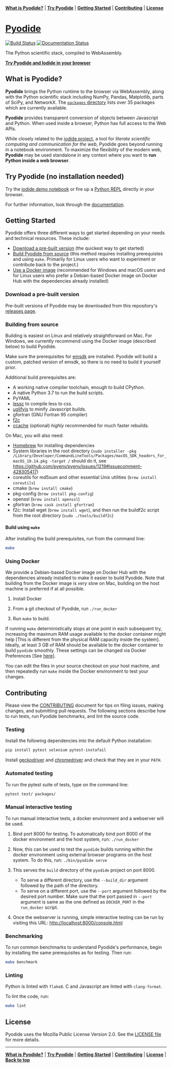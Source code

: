 **[What is Pyodide?](#what-is-pyodide)** |
**[Try Pyodide](#try-pyodide-no-installation-needed)** |
**[Getting Started](#getting-started)** |
**[Contributing](#contributing)** |
**[License](#license)**

# [Pyodide](https://github.com/iodide-project/pyodide)


[![Build Status](https://circleci.com/gh/iodide-project/pyodide.png)](https://circleci.com/gh/iodide-project/pyodide)
[![Documentation Status](https://readthedocs.org/projects/pyodide/badge/?version=latest)](https://pyodide.readthedocs.io/?badge=latest)

The Python scientific stack, compiled to WebAssembly.

[**Try Pyodide and Iodide in your browser**](https://alpha.iodide.io/notebooks/300/)

## What is Pyodide?

**Pyodide** brings the Python runtime to the browser via WebAssembly, along with the Python scientific stack including NumPy, Pandas, Matplotlib, parts of SciPy, and NetworkX. The [`packages` directory](https://github.com/iodide-project/pyodide/tree/master/packages) lists over 35 packages which are currently available.

**Pyodide** provides transparent conversion of objects between Javascript and Python.
When used inside a browser, Python has full access to the Web APIs.

While closely related to the [iodide project](https://iodide.io), a tool for *literate scientific computing and communication for the web*, Pyodide goes beyond running in a notebook environment. To maximize the flexibility of the modern web, **Pyodide** may
be used standalone in any context where you want to **run Python inside a web
browser**.

## Try Pyodide (no installation needed)

Try the [iodide demo notebook](https://alpha.iodide.io/notebooks/300/) or fire up a [Python REPL](https://pyodide.cdn.iodide.io/console.html) directly in your browser.

For further information, look through the [documentation](https://pyodide.readthedocs.io/).

## Getting Started

Pyodide offers three different ways to get started depending on your needs and technical resources.
These include:

- [Download a pre-built version](#download-a-pre-built-version) (the quickest way to get started)
- [Build Pyodide from source](#building-from-source) (this method requires installing prerequistes and using `make`. Primarily for Linux users who want to experiment or contribute back to the project.)
- [Use a Docker image](#using-docker) (recommended for Windows and macOS users and for Linux users who prefer a Debian-based Docker image on Docker Hub with the dependencies
already installed)


### Download a pre-built version

Pre-built versions of Pyodide may be downloaded from
this repository's [releases page](https://github.com/iodide-project/pyodide/releases/).


### Building from source

Building is easiest on Linux and relatively straightforward on Mac. For
Windows, we currently recommend using the Docker image (described below) to
build Pyodide.

Make sure the prerequisites for [emsdk](https://github.com/emscripten-core/emsdk) are
installed. Pyodide will build a custom, patched version of emsdk, so there is no
need to build it yourself prior.

Additional build prerequisites are:

- A working native compiler toolchain, enough to build CPython.
- A native Python 3.7 to run the build scripts.
- PyYAML
- [lessc](http://lesscss.org/) to compile less to css.
- [uglifyjs](https://github.com/mishoo/UglifyJS) to minify Javascript builds.
- gfortran (GNU Fortran 95 compiler)
- [f2c](http://www.netlib.org/f2c/)
- [ccache](https://ccache.samba.org) (optional) *highly* recommended for much faster rebuilds.

On Mac, you will also need:

- [Homebrew](https://brew.sh/) for installing dependencies
- System libraries in the root directory (`sudo installer -pkg /Library/Developer/CommandLineTools/Packages/macOS_SDK_headers_for_macOS_10.14.pkg -target /` should do it, see https://github.com/pyenv/pyenv/issues/1219#issuecomment-428305417)
- coreutils for md5sum and other essential Unix utilities (`brew install coreutils`)
- cmake (`brew install cmake`)
- pkg-config (`brew install pkg-config`)
- openssl (`brew install openssl`)
- gfortran (`brew cask install gfortran`)
- f2c: Install wget (`brew install wget`), and then run the buildf2c script from the root directory (`sudo ./tools/buildf2c`)

#### Build using `make`

After installing the build prerequisites, run from the command line:

```bash
make
```

### Using Docker

We provide a Debian-based Docker image on Docker Hub with the dependencies
already installed to make it easier to build Pyodide. Note that building from
the Docker image is *very* slow on Mac, building on the host machine is
preferred if at all possible.

1. Install Docker

2. From a git checkout of Pyodide, run `./run_docker`

3. Run `make` to build.

If running ``make`` deterministically stops at one point in each subsequent try, increasing
the maximum RAM usage available to the docker container might help [This is different
from the physical RAM capacity inside the system]. Ideally, at least 3 GB of RAM
should be available to the docker container to build `pyodide` smoothly. These settings can
be changed via Docker Preferences [See [here](https://stackoverflow.com/questions/44533319/how-to-assign-more-memory-to-docker-container)].

You can edit the files in your source checkout on your host machine, and then
repeatedly run `make` inside the Docker environment to test your changes.

## Contributing

Please view the [CONTRIBUTING](CONTRIBUTING.md) document for tips on filing
issues, making changes, and submitting pull requests. The following sections
describe how to run tests, run Pyodide benchmarks, and lint the source code.


### Testing

Install the following dependencies into the default Python installation:

```bash
pip install pytest selenium pytest-instafail
```

Install [geckodriver](https://github.com/mozilla/geckodriver/releases) and
[chromedriver](https://sites.google.com/a/chromium.org/chromedriver/downloads)
and check that they are in your `PATH`.

### Automated testing

To run the pytest suite of tests, type on the command line:

```bash
pytest test/ packages/
```

### Manual interactive testing

To run manual interactive tests, a docker environment and a webserver will be
used.

1. Bind port 8000 for testing. To automatically bind port 8000 of the docker
environment and the host system, run: `./run_docker`

2. Now, this can be used to test the `pyodide` builds running within the
docker environment using external browser programs on the host system. To do
this, run: `./bin/pyodide serve`

3. This serves the ``build`` directory of the ``pyodide`` project on port 8000.
    * To serve a different directory, use the ``--build_dir`` argument followed
      by the path of the directory.
    * To serve on a different port, use the ``--port`` argument followed by the
      desired port number. Make sure that the port passed in ``--port`` argument
      is same as the one defined as ``DOCKER_PORT`` in the ``run_docker`` script.


4. Once the webserver is running, simple interactive testing can be run by
   visiting this URL:
   [http://localhost:8000/console.html](http://localhost:8000/console.html)

### Benchmarking

To run common benchmarks to understand Pyodide's performance, begin by
installing the same prerequisites as for testing. Then run:

```bash
make benchmark
```

### Linting

Python is linted with `flake8`.  C and Javascript are linted with
`clang-format`.

To lint the code, run:

```bash
make lint
```

## License

Pyodide uses the Mozilla Public License Version 2.0. See the
[LICENSE file](LICENSE) for more details.

---

**[What is Pyodide?](#what-is-pyodide)** |
**[Try Pyodide](#try-pyodide-no-installation-needed)** |
**[Getting Started](#getting-started)** |
**[Contributing](#contributing)** |
**[License](#license)** |
**[Back to top](#pyodide)**

